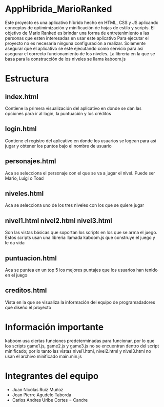 # AppHibrida_MarioRanked
Este proyecto es una aplicativo híbrido hecho en HTML, CSS y JS aplicando conceptos de optimimización y minificación de
hojas de estilo y scripts. El objetivo de Mario Ranked es brindar una forma de entretenimiento a las personas que esten
interesadas en usar este aplicativo
Para ejecutar el proyecto no es necesaria ninguna configuración a realizar. Solamente asegurar que el aplicativo se este ejecutando como servicio para así asegurar el correcto funcionamiento de los niveles.
La libreria en la que se basa para la construcción de los niveles se llama kaboom.js

# Estructura
## index.html
Contiene la primera visualización del aplicativo en donde se dan las opciones para ir al login, la puntuación y los créditos
## login.html
Contiene el registro del aplicativo en donde los usuarios se logean para así jugar y obtener los puntos bajo el nombre de usuario
## personajes.html
Aca se selecciona el personaje con el que se va a jugar el nivel. Puede ser Mario, Luigi o Toad
## niveles.html
Aca se selecciona uno de los tres niveles con los que se quiere jugar
## nivel1.html nivel2.html nivel3.html
Son las vistas básicas que soportan los scripts en los que se arma el juego. Estos scripts usan una libreria llamada kaboom.js que construye el juego y le da vida
## puntuacion.html
Aca se puntea en un top 5 los mejores puntajes que los usuarios han tenido en el juego
## creditos.html
Vista en la que se visualiza la información del equipo de programadadores que diseño el proyecto

# Información importante
kaboom usa ciertas funciones predeterminadas para funcionar, por lo que los scripts game1.js, game2.js y game3.js no se encuentran dentro del script minificado; por lo tanto las vistas nivel1.html, nivel2.html y nivel3.html no usan el archivo minificado main.min.js

# Integrantes del equipo
- Juan Nicolas Ruiz Muñoz
- Jean Pierre Agudelo Taborda
- Carlos Andres Uribe Cortes = Candre